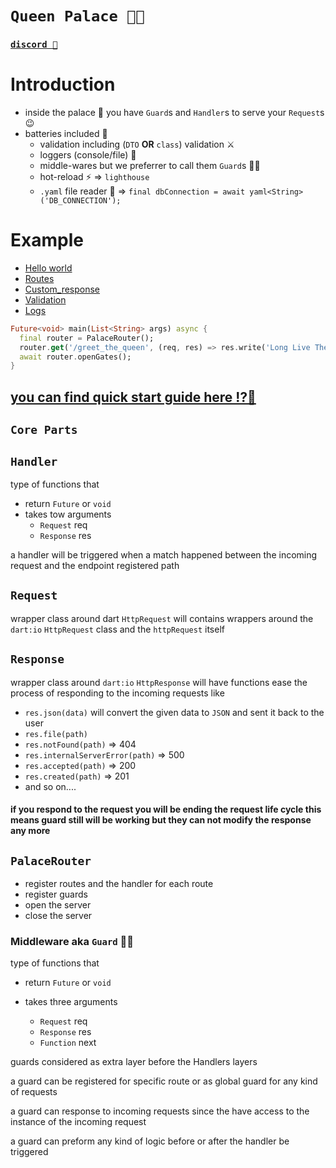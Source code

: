 # **`Queen Palace 🏰👑`**

### [**`discord 🤝`**](https://discord.gg/pa4JVtDCqx)

# Introduction

- inside the palace 🏰 you have `Guard`s and `Handler`s to serve your `Request`s 😉
- batteries included 🔋
  - validation including (`DTO` **OR** `class`) validation ⚔
  - loggers (console/file) 📃
  - middle-wares but we preferrer to call them `Guard`s 💂‍♂️
  - hot-reload ⚡ => `lighthouse`
  - `.yaml` file reader 🍨 => `final dbConnection = await yaml<String>('DB_CONNECTION');`

# Example

- [Hello world]()
- [Routes]()
- [Custom_response]()
- [Validation]()
- [Logs]()

```dart
Future<void> main(List<String> args) async {
  final router = PalaceRouter();
  router.get('/greet_the_queen', (req, res) => res.write('Long Live The Queen'));
  await router.openGates();
}
```

## [you can find quick start guide here ⁉📇](https://maxzod.github.io/palace/)

## **`Core Parts`**

## **`Handler`**

type of functions that

- return `Future` or `void`
- takes tow arguments
  - `Request` req
  - `Response` res

a handler will be triggered when a match happened between the incoming request and the endpoint registered path

## `Request`

wrapper class around dart `HttpRequest`
will contains wrappers around the `dart:io` `HttpRequest` class and the `httpRequest` itself

## `Response`

wrapper class around `dart:io` `HttpResponse`
will have functions ease the process of responding to the incoming requests
like

- `res.json(data)` will convert the given data to `JSON` and sent it back to the user
- `res.file(path)`
- `res.notFound(path)` => 404
- `res.internalServerError(path)` => 500
- `res.accepted(path)` => 200
- `res.created(path)` => 201
- and so on....

#### **if you respond to the request you will be ending the request life cycle this means guard still will be working but they can not modify the response any more**

## `PalaceRouter`

- register routes and the handler for each route
- register guards
- open the server
- close the server

### Middleware aka **`Guard`** 💂‍♂️

type of functions that

- return `Future` or `void`
- takes three arguments

  - `Request` req
  - `Response` res
  - `Function` next

guards considered as extra layer before the Handlers layers

a guard can be registered for specific route or as global guard for any kind of requests

a guard can response to incoming requests since the have access to the instance of the incoming request

a guard can preform any kind of logic before or after the handler be triggered
